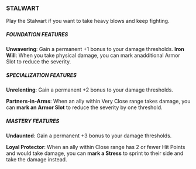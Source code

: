 ### STALWART
Play the Stalwart if you want to take heavy blows and keep fighting.

##### FOUNDATION FEATURES
**Unwavering**: Gain a permanent +1 bonus to your damage thresholds.
**Iron Will**: When you take physical damage, you can mark anadditional Armor Slot to reduce the severity.

##### SPECIALIZATION FEATURES
**Unrelenting**: Gain a permanent +2 bonus to your damage
thresholds.

**Partners-in-Arms**: When an ally within Very Close range takes damage, you can **mark an Armor Slot** to reduce the severity by one threshold.

##### MASTERY FEATURES
**Undaunted**: Gain a permanent +3 bonus to your damage thresholds.

**Loyal Protector**: When an ally within Close range has 2 or fewer Hit Points and would take damage, you can **mark a Stress** to sprint to their side and take the damage instead.
